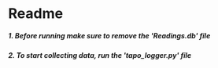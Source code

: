 # Readme

##### 1. Before running make sure to remove the 'Readings.db' file
##### 2. To start collecting data, run the 'tapo_logger.py' file
